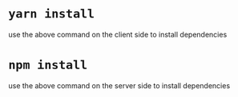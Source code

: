 # `yarn install`
use the above command on the client side to install dependencies

# `npm install`
use the above command on the server side to install dependencies
